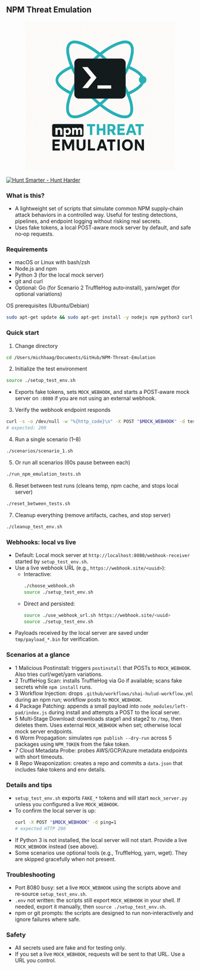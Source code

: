 ## NPM Threat Emulation

<div align="center">
  <img src="logo/npmthreatem.png" alt="NPM Threat Emulation" width="400">
</div>

[![Hunt Smarter - Hunt Harder](https://camo.githubusercontent.com/2893aea77575eefbedb5ac982227a13e6881d46430d1f184b0d7547dfce5801c/68747470733a2f2f696d672e736869656c64732e696f2f62616467652f48756e745f536d61727465722d48756e745f4861726465722d637269746963616c)](https://github.com/your-repo)


### What is this?
- A lightweight set of scripts that simulate common NPM supply‑chain attack behaviors in a controlled way. Useful for testing detections, pipelines, and endpoint logging without risking real secrets.
- Uses fake tokens, a local POST‑aware mock server by default, and safe no‑op requests.

### Requirements
- macOS or Linux with bash/zsh
- Node.js and npm
- Python 3 (for the local mock server)
- git and curl
- Optional: Go (for Scenario 2 TruffleHog auto‑install), yarn/wget (for optional variations)

OS prerequisites (Ubuntu/Debian)

```bash
sudo apt-get update && sudo apt-get install -y nodejs npm python3 curl netcat
```

### Quick start
1) Change directory

```bash
cd /Users/michhaag/Documents/GitHub/NPM-Threat-Emulation
```

2) Initialize the test environment

```bash
source ./setup_test_env.sh
```

- Exports fake tokens, sets `MOCK_WEBHOOK`, and starts a POST‑aware mock server on `:8080` if you are not using an external webhook.

3) Verify the webhook endpoint responds

```bash
curl -s -o /dev/null -w "%{http_code}\n" -X POST "$MOCK_WEBHOOK" -d test=1
# expected: 200
```

4) Run a single scenario (1–8)

```bash
./scenarios/scenario_1.sh
```

5) Or run all scenarios (60s pause between each)

```bash
./run_npm_emulation_tests.sh
```

6) Reset between test runs (cleans temp, npm cache, and stops local server)

```bash
./reset_between_tests.sh
```

7) Cleanup everything (remove artifacts, caches, and stop server)

```bash
./cleanup_test_env.sh
```

### Webhooks: local vs live
- Default: Local mock server at `http://localhost:8080/webhook-receiver` started by `setup_test_env.sh`.
- Use a live webhook URL (e.g., `https://webhook.site/<uuid>`):
  - Interactive:
    ```bash
    ./choose_webhook.sh
    source ./setup_test_env.sh
    ```
  - Direct and persisted:
    ```bash
    source ./use_webhook_url.sh https://webhook.site/<uuid>
    source ./setup_test_env.sh
    ```
- Payloads received by the local server are saved under `tmp/payload_*.bin` for verification.

### Scenarios at a glance
- 1 Malicious Postinstall: triggers `postinstall` that POSTs to `MOCK_WEBHOOK`. Also tries curl/wget/yarn variations.
- 2 TruffleHog Scan: installs TruffleHog via Go if available; scans fake secrets while `npm install` runs.
- 3 Workflow Injection: drops `.github/workflows/shai-hulud-workflow.yml` during an npm run; workflow posts to `MOCK_WEBHOOK`.
- 4 Package Patching: appends a small payload into `node_modules/left-pad/index.js` during install and attempts a POST to the local server.
- 5 Multi‑Stage Download: downloads stage1 and stage2 to `/tmp`, then deletes them. Uses external `MOCK_WEBHOOK` when set; otherwise local mock server endpoints.
- 6 Worm Propagation: simulates `npm publish --dry-run` across 5 packages using `NPM_TOKEN` from the fake token.
- 7 Cloud Metadata Probe: probes AWS/GCP/Azure metadata endpoints with short timeouts.
- 8 Repo Weaponization: creates a repo and commits a `data.json` that includes fake tokens and env details.

### Details and tips
- `setup_test_env.sh` exports `FAKE_*` tokens and will start `mock_server.py` unless you configured a live `MOCK_WEBHOOK`.
- To confirm the local server is up:
  ```bash
  curl -X POST "$MOCK_WEBHOOK" -d ping=1
  # expected HTTP 200
  ```
- If Python 3 is not installed, the local server will not start. Provide a live `MOCK_WEBHOOK` instead (see above).
- Some scenarios use optional tools (e.g., TruffleHog, yarn, wget). They are skipped gracefully when not present.

### Troubleshooting
- Port 8080 busy: set a live `MOCK_WEBHOOK` using the scripts above and re‑source `setup_test_env.sh`.
- `.env` not written: the scripts still export `MOCK_WEBHOOK` in your shell. If needed, export it manually, then `source ./setup_test_env.sh`.
- npm or git prompts: the scripts are designed to run non‑interactively and ignore failures where safe.

### Safety
- All secrets used are fake and for testing only.
- If you set a live `MOCK_WEBHOOK`, requests will be sent to that URL. Use a URL you control.